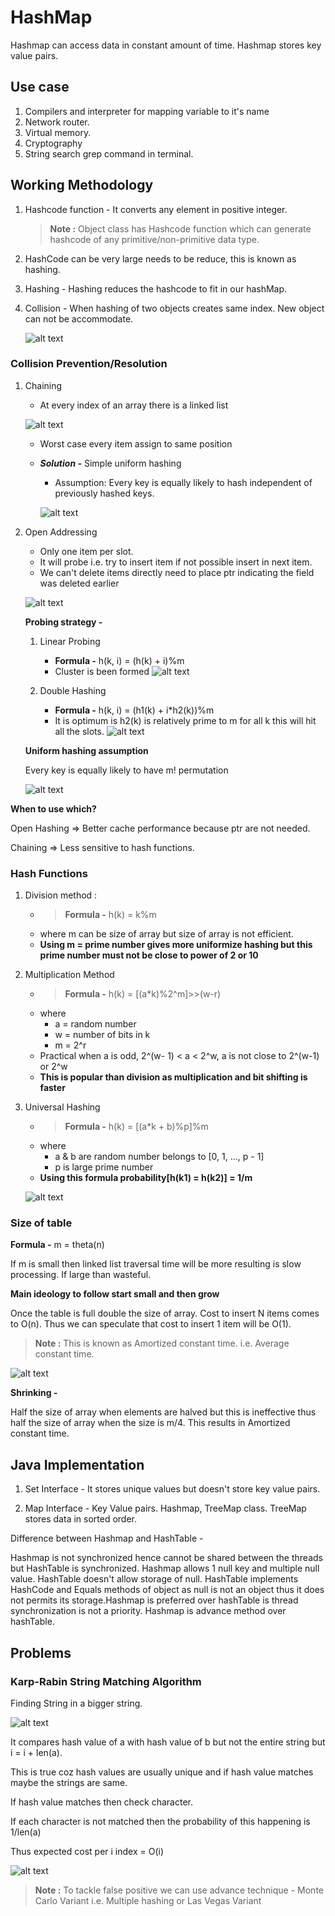 # HashMap

Hashmap can access data in constant amount of time. Hashmap stores key value pairs. 

## Use case

1. Compilers and interpreter for mapping variable to it's name
2. Network router.
3. Virtual memory.
4. Cryptography
5. String search grep command in terminal.

## Working Methodology

1. Hashcode function - It converts any element in positive integer.
    >**Note :** Object class has Hashcode function which can generate hashcode of any primitive/non-primitive data type.
2. HashCode can be very large needs to be reduce, this is known as hashing.
3. Hashing - Hashing reduces the hashcode to fit in our hashMap.
4. Collision - When hashing of two objects creates same index. New object can not be accommodate.

    ![alt text](image.png)

### Collision Prevention/Resolution

1. Chaining 
    - At every index of an array there is a linked list

    ![alt text](image-1.png)

    - Worst case every item assign to same position
    - ***Solution -*** Simple uniform hashing
        - Assumption: Every key is equally likely to hash independent of previously hashed keys.

        ![alt text](image-2.png)

2. Open Addressing
    - Only one item per slot.
    - It will probe i.e. try to insert item if not possible insert in next item.
    - We can't delete items directly need to place ptr indicating the field was deleted earlier

    ![alt text](image-6.png)

    **Probing strategy -**

    1. Linear Probing
        - **Formula -** h(k, i) = (h(k) + i)%m
        - Cluster is been formed
        ![alt text](image-7.png)

    2. Double Hashing
        - **Formula -** h(k, i) = (h1(k) + i*h2(k))%m
        - It is optimum is h2(k) is relatively prime to m for all k this will hit all the slots.
        ![alt text](image-8.png)

    **Uniform hashing assumption**
    
    Every key is equally likely to have m! permutation

    ![alt text](image-9.png)

**When to use which?**

Open Hashing => Better cache performance because ptr are not needed.

Chaining => Less sensitive to hash functions.

### Hash Functions

1. Division method : 
    - > **Formula -** h(k) = k%m
    - where m can be size of array but size of array is not efficient. 
    - **Using m = prime number gives more uniformize hashing but this prime number must not be close to power of 2 or 10**

2. Multiplication Method
    - > **Formula -** h(k) = [(a*k)%2^m]>>(w-r)
    - where 
        - a = random number
        - w = number of bits in k
        - m = 2^r
    - Practical when a is odd, 2^(w- 1) < a < 2^w, a is not close to 2^(w-1) or 2^w
    - **This is popular than division as multiplication and bit shifting is faster**

3. Universal Hashing

    - > **Formula -** h(k) = [(a*k + b)%p]%m
    - where 
        - a & b are random number belongs to [0, 1, ..., p - 1]
        - p is large prime number
    - **Using this formula probability[h(k1) = h(k2)] = 1/m**

    ![alt text](image-3.png)



### Size of table

**Formula -** m = theta(n)

If m is small then linked list traversal time will be more resulting is slow processing. If large than wasteful.

**Main ideology to follow start small and then grow**

Once the table is full double the size of array. Cost to insert N items comes to O(n).
Thus we can speculate that cost to insert 1 item will be O(1).

>**Note :** This is known as Amortized constant time. i.e. Average constant time.

![alt text](image-5.png)

**Shrinking -**

Half the size of array when elements are halved but this is ineffective thus half the size of array when the size is m/4. This results in Amortized constant time.

## Java Implementation

1. Set Interface -
    It stores unique values but doesn't store key value pairs.

2. Map Interface -
    Key Value pairs. Hashmap, TreeMap class. TreeMap stores data in sorted order.


Difference between Hashmap and HashTable -

Hashmap is not synchronized hence cannot be shared between the threads but HashTable is synchronized. Hashmap allows 1 null key and multiple null value. HashTable doesn't allow storage of null. HashTable implements HashCode and Equals methods of object as null is not an object thus it does not permits its storage.Hashmap is preferred over hashTable is thread synchronization is not a priority. Hashmap is advance method over hashTable.


## Problems

### Karp-Rabin String Matching Algorithm

Finding String in a bigger string.

![alt text](image-10.png)

It compares hash value of a with hash value of b but not the entire string but i = i + len(a).

This is true coz hash values are usually unique and if hash value matches maybe the strings are same.

If hash value matches then check character.

If each character is not matched then the probability of this happening is 1/len(a)

Thus expected cost per i index = O(i)

![alt text](image-11.png)

>**Note :** To tackle false positive we can use advance technique - Monte Carlo Variant i.e. Multiple hashing or Las Vegas Variant
